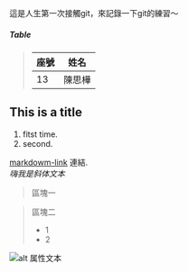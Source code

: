 這是人生第一次接觸git，來記錄一下git的練習～

##### Table  
> |  座號   | 姓名  |
> |  ----  | ----  |
> |  13    | 陳思樺 |



## This is a title
1. fitst time.
2. second.    


[markdowm-link](https://markdown.tw/)  連結.  
*嗨我是斜体文本*
> 區塊一

> 區塊二
> + 1
> + 2

![alt 属性文本](https://lildevilmama.com/wp-content/uploads/2019/05/hello-world.png)

